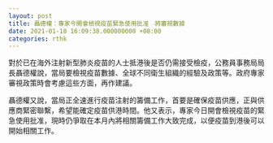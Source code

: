 ```yaml
---
layout: post
title: 聶德權：專家今開會檢視疫苗緊急使用批准　將審視數據
date: 2021-01-18 16:09:38.000000000 +08:00
categories: rthk
---
```


對於已在海外注射新型肺炎疫苗的人士抵港後是否仍需接受檢疫，公務員事務局局長聶德權說，當局要檢視疫苗數據、全球不同衛生組織的經驗及政策等。政府專家審視政策時會考慮這些方面，再作建議。

聶德權又說，當局正全速進行疫苗注射的籌備工作，首要是確保疫苗供應，正與供應商緊密聯繫，希望能確定疫苗供港時間。他又表示，專家今日開會檢視疫苗的緊急使用批准，現時仍爭取在本月內將相關籌備工作大致完成，以便疫苗到港後可以開始相關工作。

